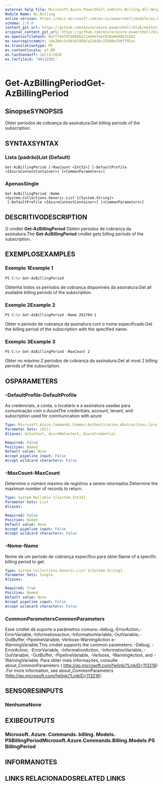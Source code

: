 ```yaml
---
external help file: Microsoft.Azure.PowerShell.Cmdlets.Billing.dll-Help.xml
Module Name: Az.Billing
online version: https://docs.microsoft.com/en-us/powershell/module/az.billing/get-azbillingperiod
schema: 2.0.0
content_git_url: https://github.com/Azure/azure-powershell/blob/master/src/Billing/Billing/help/Get-AzBillingPeriod.md
original_content_git_url: https://github.com/Azure/azure-powershell/blob/master/src/Billing/Billing/help/Get-AzBillingPeriod.md
ms.openlocfilehash: 6a7f7d47976608b521e69e7aaf926a9600b35382
ms.sourcegitcommit: 1de2b6c3c99197958fa2101bc37680e7507f91ac
ms.translationtype: MT
ms.contentlocale: pt-BR
ms.lasthandoff: 10/13/2020
ms.locfileid: "94112591"
---
```

# <span data-ttu-id="433ec-101">Get-AzBillingPeriod</span><span class="sxs-lookup"><span data-stu-id="433ec-101">Get-AzBillingPeriod</span></span>

## <span data-ttu-id="433ec-102">Sinopse</span><span class="sxs-lookup"><span data-stu-id="433ec-102">SYNOPSIS</span></span>
<span data-ttu-id="433ec-103">Obter períodos de cobrança da assinatura.</span><span class="sxs-lookup"><span data-stu-id="433ec-103">Get billing periods of the subscription.</span></span>

## <span data-ttu-id="433ec-104">SYNTAX</span><span class="sxs-lookup"><span data-stu-id="433ec-104">SYNTAX</span></span>

### <span data-ttu-id="433ec-105">Lista (padrão)</span><span class="sxs-lookup"><span data-stu-id="433ec-105">List (Default)</span></span>
```
Get-AzBillingPeriod [-MaxCount <Int32>] [-DefaultProfile <IAzureContextContainer>] [<CommonParameters>]
```

### <span data-ttu-id="433ec-106">Apenas</span><span class="sxs-lookup"><span data-stu-id="433ec-106">Single</span></span>
```
Get-AzBillingPeriod -Name <System.Collections.Generic.List`1[System.String]>
 [-DefaultProfile <IAzureContextContainer>] [<CommonParameters>]
```

## <span data-ttu-id="433ec-107">DESCRITIVO</span><span class="sxs-lookup"><span data-stu-id="433ec-107">DESCRIPTION</span></span>
<span data-ttu-id="433ec-108">O cmdlet **Get-AzBillingPeriod** Obtém períodos de cobrança da assinatura.</span><span class="sxs-lookup"><span data-stu-id="433ec-108">The **Get-AzBillingPeriod** cmdlet gets billing periods of the subscription.</span></span>

## <span data-ttu-id="433ec-109">EXEMPLOS</span><span class="sxs-lookup"><span data-stu-id="433ec-109">EXAMPLES</span></span>

### <span data-ttu-id="433ec-110">Exemplo 1</span><span class="sxs-lookup"><span data-stu-id="433ec-110">Example 1</span></span>
```
PS C:\> Get-AzBillingPeriod
```

<span data-ttu-id="433ec-111">Obtenha todos os períodos de cobrança disponíveis da assinatura.</span><span class="sxs-lookup"><span data-stu-id="433ec-111">Get all available billing periods of the subscription.</span></span>

### <span data-ttu-id="433ec-112">Exemplo 2</span><span class="sxs-lookup"><span data-stu-id="433ec-112">Example 2</span></span>
```
PS C:\> Get-AzBillingPeriod -Name 201704-1
```

<span data-ttu-id="433ec-113">Obter o período de cobrança da assinatura com o nome especificado.</span><span class="sxs-lookup"><span data-stu-id="433ec-113">Get the billing period of the subscription with the specified name.</span></span>

### <span data-ttu-id="433ec-114">Exemplo 3</span><span class="sxs-lookup"><span data-stu-id="433ec-114">Example 3</span></span>
```
PS C:\> Get-AzBillingPeriod -MaxCount 2
```

<span data-ttu-id="433ec-115">Obter no máximo 2 períodos de cobrança da assinatura.</span><span class="sxs-lookup"><span data-stu-id="433ec-115">Get at most 2 billing periods of the subscription.</span></span>

## <span data-ttu-id="433ec-116">OS</span><span class="sxs-lookup"><span data-stu-id="433ec-116">PARAMETERS</span></span>

### <span data-ttu-id="433ec-117">-DefaultProfile</span><span class="sxs-lookup"><span data-stu-id="433ec-117">-DefaultProfile</span></span>
<span data-ttu-id="433ec-118">As credenciais, a conta, o locatário e a assinatura usadas para comunicação com o Azure</span><span class="sxs-lookup"><span data-stu-id="433ec-118">The credentials, account, tenant, and subscription used for communication with azure</span></span>

```yaml
Type: Microsoft.Azure.Commands.Common.Authentication.Abstractions.Core.IAzureContextContainer
Parameter Sets: (All)
Aliases: AzContext, AzureRmContext, AzureCredential

Required: False
Position: Named
Default value: None
Accept pipeline input: False
Accept wildcard characters: False
```

### <span data-ttu-id="433ec-119">-MaxCount</span><span class="sxs-lookup"><span data-stu-id="433ec-119">-MaxCount</span></span>
<span data-ttu-id="433ec-120">Determine o número máximo de registros a serem retornados.</span><span class="sxs-lookup"><span data-stu-id="433ec-120">Determine the maximum number of records to return.</span></span>

```yaml
Type: System.Nullable`1[System.Int32]
Parameter Sets: List
Aliases:

Required: False
Position: Named
Default value: None
Accept pipeline input: False
Accept wildcard characters: False
```

### <span data-ttu-id="433ec-121">-Nome</span><span class="sxs-lookup"><span data-stu-id="433ec-121">-Name</span></span>
<span data-ttu-id="433ec-122">Nome de um período de cobrança específico para obter.</span><span class="sxs-lookup"><span data-stu-id="433ec-122">Name of a specific billing period to get.</span></span>

```yaml
Type: System.Collections.Generic.List`1[System.String]
Parameter Sets: Single
Aliases:

Required: True
Position: Named
Default value: None
Accept pipeline input: False
Accept wildcard characters: False
```

### <span data-ttu-id="433ec-123">CommonParameters</span><span class="sxs-lookup"><span data-stu-id="433ec-123">CommonParameters</span></span>
<span data-ttu-id="433ec-124">Esse cmdlet dá suporte a parâmetros comuns:-debug,-ErrorAction,-ErrorVariable,-Informationaction,-InformationVariable,-OutVariable,-OutBuffer,-PipelineVariable,-Verbose-WarningAction e-WarningVariable.</span><span class="sxs-lookup"><span data-stu-id="433ec-124">This cmdlet supports the common parameters: -Debug, -ErrorAction, -ErrorVariable, -InformationAction, -InformationVariable, -OutVariable, -OutBuffer, -PipelineVariable, -Verbose, -WarningAction, and -WarningVariable.</span></span> <span data-ttu-id="433ec-125">Para obter mais informações, consulte about_CommonParameters ( http://go.microsoft.com/fwlink/?LinkID=113216) .</span><span class="sxs-lookup"><span data-stu-id="433ec-125">For more information, see about_CommonParameters (http://go.microsoft.com/fwlink/?LinkID=113216).</span></span>

## <span data-ttu-id="433ec-126">SENSORES</span><span class="sxs-lookup"><span data-stu-id="433ec-126">INPUTS</span></span>

### <span data-ttu-id="433ec-127">Nenhuma</span><span class="sxs-lookup"><span data-stu-id="433ec-127">None</span></span>

## <span data-ttu-id="433ec-128">EXIBE</span><span class="sxs-lookup"><span data-stu-id="433ec-128">OUTPUTS</span></span>

### <span data-ttu-id="433ec-129">Microsoft. Azure. Commands. billing. Models. PSBillingPeriod</span><span class="sxs-lookup"><span data-stu-id="433ec-129">Microsoft.Azure.Commands.Billing.Models.PSBillingPeriod</span></span>

## <span data-ttu-id="433ec-130">INFORMA</span><span class="sxs-lookup"><span data-stu-id="433ec-130">NOTES</span></span>

## <span data-ttu-id="433ec-131">LINKS RELACIONADOS</span><span class="sxs-lookup"><span data-stu-id="433ec-131">RELATED LINKS</span></span>
